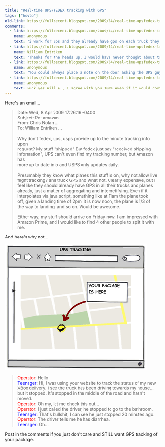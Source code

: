 ```yaml
---
title: "Real-time UPS/FEDEX tracking with GPS"
tags: ["howto"]
old-link: https://fulldecent.blogspot.com/2009/04/real-time-upsfedex-tracking-with-ups.html
comments:
  - link: https://fulldecent.blogspot.com/2009/04/real-time-upsfedex-tracking-with-ups.html#comment-7182433759731316229
    name: Anonymous
    text: "i work for ups and they already have gps on each truck they have a monitoring system that can tell when the driver is idling or if the driver is on his cell phone while driving this is in orlando florida hub some of the main hubs have this system already they can pin point the exact cordination of the truck maybe off by a couple of feet just like any gps"
  - link: https://fulldecent.blogspot.com/2009/04/real-time-upsfedex-tracking-with-ups.html#comment-1585651832163881017
    name: William Entriken
    text: "Thanks for the heads up. I would have never thought about tracking cell phone usage. But now we're on the subject. Here's a feature request. Let the customer sign up for a txt notification when the package is within $X miles from their house. This could allow them to prepare to receive the package. Or in my case, living in an apartment where I can't hear a knock on the front door, this would prevent UPS from making 3 failed delivery attempts for anything I order. In fact, this info could be put on the \"we missed you\" card."
  - link: https://fulldecent.blogspot.com/2009/04/real-time-upsfedex-tracking-with-ups.html#comment-8025702729716894694
    name: Anonymous
    text: "You could always place a note on the door asking the UPS guy to call you when he gets there and offering a tip in exchange."
  - link: https://fulldecent.blogspot.com/2009/04/real-time-upsfedex-tracking-with-ups.html#comment-1167319135979146973
    name: Anonymous
    text: Fuck yes Will E., I agree with you 100% even if it would cost a customer an extra fee to get the gps tracking, it would well be wrth it. ive been waiting three days for a new pair of sktes from Ohio and i live in PA so its not such a long way but my package whent down to pitsburg and only now is coming up my way, i would feel much more content about waiting if i knew where exactly this truck is, but over all ups is a prety dependable postal service, just could use some improvments... Peace out from PA :D
---
```


Here's an email...

> Date: Wed, 8 Apr 2009 17:26:16 -0400<br>
> Subject: Re: amazon<br>
> From: Chris Nolan ...<br>
> To: William Entriken ...<br>
> <br>
> Why don't fedex, ups, usps provide up to the minute tracking info upon<br>
request? My stuff "shipped" But fedex just say "received shipping<br>
information", UPS can't even find my tracking number, but Amazon has<br>
more up to date info and USPS only updates daily.<br>
> <br>
> Presumably they know what planes this stuff is on, why not allow live<br>
flight tracking? and truck GPS and what not. Clearly expensive, but I<br>
feel like they should already have GPS in all their trucks and planes<br>
already, just a matter of aggregating and internetifying. Even if it<br>
interpolates via java script, something like at 11am the plane took<br>
off, given a landing time of 2pm, it is now noon, the plane is 1/3 of<br>
the way to landing, and so on. Would be awesome.<br>
> <br>
> Either way, my stuff should arrive on Friday now. I am impressed with<br>
Amazon Prime, and I would like to find 4 other people to split it with<br>
me.

And here's why not...

![How to setup real-time UPS/FEDEX tracking with GPS](assets/images/2009-04-08-real-time-ups-fedex-tracking.png)

> <span style="color: red;">Operator</span>: Hello<br>
> <span style="color: blue;">Teenager</span>: Hi, I was using your website to track the status of my new XBox delivery. I see the truck has been driving towards my house... but it stopped. It's stopped in the middle of the road and hasn't moved.<br>
> <span style="color: red;">Operator</span>: Oh my, let me check this out...<br>
> <span style="color: red;">Operator</span>: I just called the driver, he stopped to go to the bathroom.<br>
> <span style="color: blue;">Teenager</span>: That's bullshit, I can see he just stopped 20 minutes ago.<br>
> <span style="color: red;">Operator</span>: The driver tells me he has diarrhea.<br>
> <span style="color: blue;">Teenager</span>: Oh...

Post in the comments if you just don't care and STILL want GPS tracking of your package.

